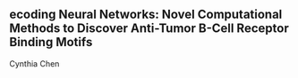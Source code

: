 ## ecoding Neural Networks: Novel Computational Methods to Discover Anti-Tumor B-Cell Receptor Binding Motifs
Cynthia Chen
